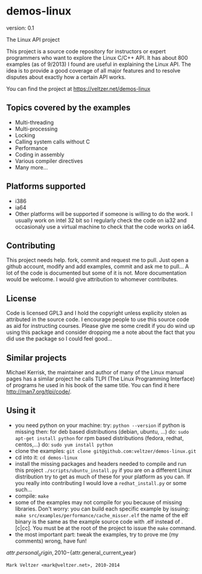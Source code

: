 demos-linux
===========

version: 0.1

The Linux API project

This project is a source code repository for instructors or expert programmers
who want to explore the Linux C/C++ API.
It has about 800 examples (as of 9/2013) I found are useful in explaining the Linux API.
The idea is to provide a good coverage of all major features and to resolve disputes
about exactly how a certain API works.

You can find the project at https://veltzer.net/demos-linux

Topics covered by the examples
------------------------------
* Multi-threading
* Multi-processing
* Locking
* Calling system calls without C
* Performance
* Coding in assembly
* Various compiler directives
* Many more...

Platforms supported
-------------------
* i386
* ia64
* Other platforms will be supported if someone is willing to do the work.
I usually work on intel 32 bit so I regularly check the code on ia32 and occasionaly
use a virtual machine to check that the code works on ia64.

Contributing
------------
This project needs help. fork, commit and request me to pull.
Just open a github account, modify and add examples, commit and ask me to pull...
A lot of the code is documented but some of it is not. More documentation would be welcome.
I would give attribution to whomever contributes.

License
-------
Code is licensed GPL3 and I hold the copyright unless explicity stolen as attributed in the source code.
I encourage people to use this source code as aid for instructing courses.
Please give me some credit if you do wind up using this package and consider dropping
me a note about the fact that you did use the package so I could feel good...

Similar projects
----------------
Michael Kerrisk, the maintainer and author of many of the Linux manual pages has a similar project he calls
TLPI (The Linux Programming Interface) of programs he used in his book of the same title. You can find
it here http://man7.org/tlpi/code/.

Using it
--------
* you need python on your machine:
try:
`python --version`
if python is missing then:
for deb based distributions (debian, ubuntu, ...) do:
`sudo apt-get install python`
for rpm based distributions (fedora, redhat, centos,...) do:
`sudo yum install python`
* clone the examples: `git clone git@github.com:veltzer/demos-linux.git`
* cd into it: `cd demos-linux`
* install the missing packages and headers needed to compile and run this project `./scripts/ubuntu_install.py`
if you are on a different Linux distribution try to get as much of these for your platform
as you can. If you really into contributing I would love a `redhat_install.py` or some such...
* compile: `make`
* some of the examples may not compile for you because of missing libraries. Don't worry:
you can build each specific example by issuing:
`make src/examples/performance/cache_misser.elf`
the name of the elf binary is the same as the example source code with .elf instead of
.[c|cc].
You must be at the root of the project to issue the `make` command.
* the most important part: tweak the examples, try to prove me (my comments) wrong, have fun!

${attr.personal_origin}, 2010-${attr.general_current_year}

	Mark Veltzer <mark@veltzer.net>, 2010-2014
